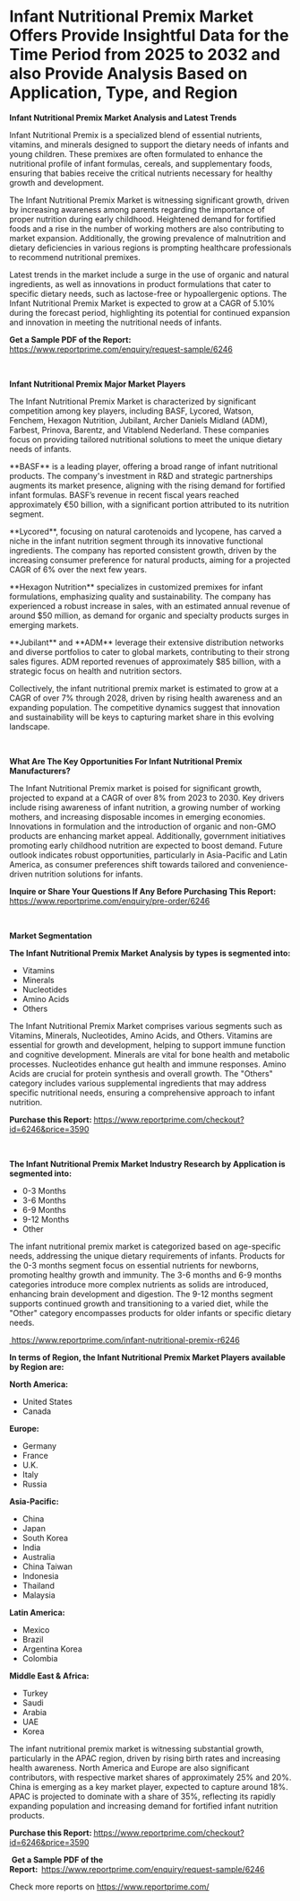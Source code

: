 <p><h1>Infant Nutritional Premix Market Offers Provide Insightful Data for the Time Period from 2025 to 2032 and also Provide Analysis Based on Application, Type, and Region</h1></p><p><strong>Infant Nutritional Premix Market Analysis and Latest Trends</strong></p>
<p><p>Infant Nutritional Premix is a specialized blend of essential nutrients, vitamins, and minerals designed to support the dietary needs of infants and young children. These premixes are often formulated to enhance the nutritional profile of infant formulas, cereals, and supplementary foods, ensuring that babies receive the critical nutrients necessary for healthy growth and development.</p><p>The Infant Nutritional Premix Market is witnessing significant growth, driven by increasing awareness among parents regarding the importance of proper nutrition during early childhood. Heightened demand for fortified foods and a rise in the number of working mothers are also contributing to market expansion. Additionally, the growing prevalence of malnutrition and dietary deficiencies in various regions is prompting healthcare professionals to recommend nutritional premixes.</p><p>Latest trends in the market include a surge in the use of organic and natural ingredients, as well as innovations in product formulations that cater to specific dietary needs, such as lactose-free or hypoallergenic options. The Infant Nutritional Premix Market is expected to grow at a CAGR of 5.10% during the forecast period, highlighting its potential for continued expansion and innovation in meeting the nutritional needs of infants.</p></p>
<p><strong>Get a Sample PDF of the Report:&nbsp;</strong> <a href="https://www.reportprime.com/enquiry/request-sample/6246?utm_campaign=2999&utm_medium=2&utm_source=Github&utm_content=ia&utm_term=19032025&utm_id=infant-nutritional-premix">https://www.reportprime.com/enquiry/request-sample/6246</a></p>
<p>&nbsp;</p>
<p><strong>Infant Nutritional Premix Major Market Players</strong></p>
<p><p>The Infant Nutritional Premix Market is characterized by significant competition among key players, including BASF, Lycored, Watson, Fenchem, Hexagon Nutrition, Jubilant, Archer Daniels Midland (ADM), Farbest, Prinova, Barentz, and Vitablend Nederland. These companies focus on providing tailored nutritional solutions to meet the unique dietary needs of infants.</p><p>**BASF** is a leading player, offering a broad range of infant nutritional products. The company's investment in R&D and strategic partnerships augments its market presence, aligning with the rising demand for fortified infant formulas. BASF’s revenue in recent fiscal years reached approximately €50 billion, with a significant portion attributed to its nutrition segment.</p><p>**Lycored**, focusing on natural carotenoids and lycopene, has carved a niche in the infant nutrition segment through its innovative functional ingredients. The company has reported consistent growth, driven by the increasing consumer preference for natural products, aiming for a projected CAGR of 6% over the next few years.</p><p>**Hexagon Nutrition** specializes in customized premixes for infant formulations, emphasizing quality and sustainability. The company has experienced a robust increase in sales, with an estimated annual revenue of around $50 million, as demand for organic and specialty products surges in emerging markets.</p><p>**Jubilant** and **ADM** leverage their extensive distribution networks and diverse portfolios to cater to global markets, contributing to their strong sales figures. ADM reported revenues of approximately $85 billion, with a strategic focus on health and nutrition sectors.</p><p>Collectively, the infant nutritional premix market is estimated to grow at a CAGR of over 7% through 2028, driven by rising health awareness and an expanding population. The competitive dynamics suggest that innovation and sustainability will be keys to capturing market share in this evolving landscape.</p></p>
<p>&nbsp;</p>
<p><strong>What Are The Key Opportunities For Infant Nutritional Premix Manufacturers?</strong></p>
<p><p>The Infant Nutritional Premix market is poised for significant growth, projected to expand at a CAGR of over 8% from 2023 to 2030. Key drivers include rising awareness of infant nutrition, a growing number of working mothers, and increasing disposable incomes in emerging economies. Innovations in formulation and the introduction of organic and non-GMO products are enhancing market appeal. Additionally, government initiatives promoting early childhood nutrition are expected to boost demand. Future outlook indicates robust opportunities, particularly in Asia-Pacific and Latin America, as consumer preferences shift towards tailored and convenience-driven nutrition solutions for infants.</p></p>
<p><strong>Inquire or Share Your Questions If Any Before Purchasing This Report:</strong> <a href="https://www.reportprime.com/enquiry/pre-order/6246?utm_campaign=2999&utm_medium=2&utm_source=Github&utm_content=ia&utm_term=19032025&utm_id=infant-nutritional-premix">https://www.reportprime.com/enquiry/pre-order/6246</a></p>
<p>&nbsp;</p>
<p><strong>Market Segmentation</strong></p>
<p><strong>The Infant Nutritional Premix Market Analysis by types is segmented into:</strong></p>
<p><ul><li>Vitamins</li><li>Minerals</li><li>Nucleotides</li><li>Amino Acids</li><li>Others</li></ul></p>
<p><p>The Infant Nutritional Premix Market comprises various segments such as Vitamins, Minerals, Nucleotides, Amino Acids, and Others. Vitamins are essential for growth and development, helping to support immune function and cognitive development. Minerals are vital for bone health and metabolic processes. Nucleotides enhance gut health and immune responses. Amino Acids are crucial for protein synthesis and overall growth. The "Others" category includes various supplemental ingredients that may address specific nutritional needs, ensuring a comprehensive approach to infant nutrition.</p></p>
<p><strong>Purchase this Report:&nbsp;</strong><a href="https://www.reportprime.com/checkout?id=6246&price=3590&utm_campaign=2999&utm_medium=2&utm_source=Github&utm_content=ia&utm_term=19032025&utm_id=infant-nutritional-premix">https://www.reportprime.com/checkout?id=6246&price=3590</a></p>
<p>&nbsp;</p>
<p><strong>The Infant Nutritional Premix Market Industry Research by Application is segmented into:</strong></p>
<p><ul><li>0-3 Months</li><li>3-6 Months</li><li>6-9 Months</li><li>9-12 Months</li><li>Other</li></ul></p>
<p><p>The infant nutritional premix market is categorized based on age-specific needs, addressing the unique dietary requirements of infants. Products for the 0-3 months segment focus on essential nutrients for newborns, promoting healthy growth and immunity. The 3-6 months and 6-9 months categories introduce more complex nutrients as solids are introduced, enhancing brain development and digestion. The 9-12 months segment supports continued growth and transitioning to a varied diet, while the "Other" category encompasses products for older infants or specific dietary needs.</p></p>
<p><a href="https://www.reportprime.com/infant-nutritional-premix-r6246?utm_campaign=2999&utm_medium=2&utm_source=Github&utm_content=ia&utm_term=19032025&utm_id=infant-nutritional-premix">&nbsp;https://www.reportprime.com/infant-nutritional-premix-r6246</a></p>
<p><strong>In terms of Region, the Infant Nutritional Premix Market Players available by Region are:</strong></p>
<p>
    <p> <strong> North America: </strong>
        <ul>
            <li>United States</li>
            <li>Canada</li>
        </ul>
        </p> 
    <p> <strong> Europe: </strong>
        <ul>
            <li>Germany</li>
            <li>France</li>
            <li>U.K.</li>
            <li>Italy</li>
            <li>Russia</li>
        </ul>
        </p> 
    <p> <strong> Asia-Pacific: </strong>
        <ul>
            <li>China</li>
            <li>Japan</li>
            <li>South Korea</li>
            <li>India</li>
            <li>Australia</li>
            <li>China Taiwan</li>
            <li>Indonesia</li>
            <li>Thailand</li>
            <li>Malaysia</li>
        </ul>
        </p> 
    <p> <strong> Latin America: </strong>
        <ul>
            <li>Mexico</li>
            <li>Brazil</li>
            <li>Argentina Korea</li>
            <li>Colombia</li>
        </ul>
        </p> 
    <p> <strong> Middle East & Africa: </strong>
        <ul>
            <li>Turkey</li>
            <li>Saudi</li>
            <li>Arabia</li>
            <li>UAE</li>
            <li>Korea</li>
        </ul>
    </p>
    </p>
<p><p>The infant nutritional premix market is witnessing substantial growth, particularly in the APAC region, driven by rising birth rates and increasing health awareness. North America and Europe are also significant contributors, with respective market shares of approximately 25% and 20%. China is emerging as a key market player, expected to capture around 18%. APAC is projected to dominate with a share of 35%, reflecting its rapidly expanding population and increasing demand for fortified infant nutrition products.</p></p>
<p><strong>Purchase this Report: </strong><a href="https://www.reportprime.com/checkout?id=6246&price=3590&utm_campaign=2999&utm_medium=2&utm_source=Github&utm_content=ia&utm_term=19032025&utm_id=infant-nutritional-premix">https://www.reportprime.com/checkout?id=6246&price=3590</a></p>
<p>&nbsp;<strong>Get a Sample PDF of the Report:&nbsp;&nbsp;</strong><a href="https://www.reportprime.com/enquiry/request-sample/6246?utm_campaign=2999&utm_medium=2&utm_source=Github&utm_content=ia&utm_term=19032025&utm_id=infant-nutritional-premix">https://www.reportprime.com/enquiry/request-sample/6246</a></p>
<p><strong></strong></p>
<p>Check more reports on <a href="https://www.reportprime.com/?utm_campaign=2999&utm_medium=2&utm_source=Github&utm_content=ia&utm_term=19032025&utm_id=infant-nutritional-premix">https://www.reportprime.com/</a></p>